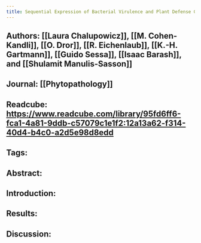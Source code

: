 ```yaml
---
title: Sequential Expression of Bacterial Virulence and Plant Defense Genes During Infection of Tomato with Clavibacter michiganensis subsp. michiganensis
---
```


## **Authors**: [[Laura Chalupowicz]], [[M. Cohen-Kandli]], [[O. Dror]], [[R. Eichenlaub]], [[K.-H. Gartmann]], [[Guido Sessa]], [[Isaac Barash]], and [[Shulamit Manulis-Sasson]]

## **Journal**: [[Phytopathology]]

## **Readcube**: https://www.readcube.com/library/95fd6ff6-fca1-4a81-9ddb-c57079c1e1f2:12a13a62-f314-40d4-b4c0-a2d5e98d8edd

## **Tags**:

## **Abstract**:

## **Introduction**:

## **Results**:

## **Discussion**:
